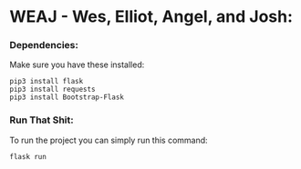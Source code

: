 # WEAJ - Wes, Elliot, Angel, and Josh:

### Dependencies:
Make sure you have these installed:
```
pip3 install flask
pip3 install requests
pip3 install Bootstrap-Flask
```
### Run That Shit:
To run the project you can simply run this command:
```
flask run
```

